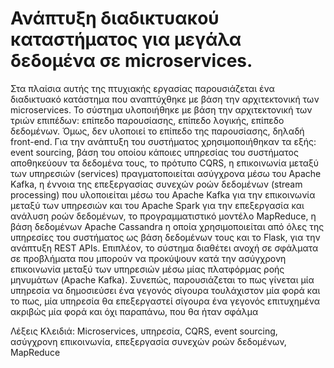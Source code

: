 # Ανάπτυξη διαδικτυακού καταστήματος για μεγάλα δεδομένα σε microservices.

Στα πλαίσια αυτής της πτυχιακής εργασίας παρουσιάζεται ένα διαδικτυακό κατάστημα που αναπτύχθηκε με βάση την αρχιτεκτονική των microservices. Το σύστημα υλοποιήθηκε με βάση την αρχιτεκτονική των τριών επιπέδων: επίπεδο παρουσίασης, επίπεδο λογικής, επίπεδο δεδομένων. Όμως, δεν υλοποιεί το επίπεδο της παρουσίασης, δηλαδή front-end. Για την ανάπτυξη του συστήματος χρησιμοποιήθηκαν τα εξής: event sourcing, βάση του οποίου κάποιες υπηρεσίας του συστήματος αποθηκεύουν τα δεδομένα τους, το πρότυπο CQRS, η επικοινωνία μεταξύ των υπηρεσιών (services) πραγματοποιείται ασύγχρονα μέσω του Apache Kafka, η έννοια της επεξεργασίας συνεχών ροών δεδομένων (stream processing) που υλοποιείται μέσω του Apache Kafka για την επικοινωνία μεταξύ των υπηρεσιών και του Apache Spark για την επεξεργασία και ανάλυση ροών δεδομένων, το προγραμματιστικό μοντέλο MapReduce, η βάση δεδομένων Apache Cassandra η οποία χρησιμοποιείται από όλες της υπηρεσίες του συστήματος ως βάση δεδομένων τους και το Flask, για την ανάπτυξη REST APIs. Επιπλέον, το σύστημα διαθέτει ανοχή σε σφάλματα σε προβλήματα που μπορούν να προκύψουν κατά την ασύγχρονη επικοινωνία μεταξύ των υπηρεσιών μέσω μίας πλατφόρμας ροής μηνυμάτων (Apache Kafka). Συνεπώς, παρουσιάζεται το πως γίνεται μία υπηρεσία να δημοσιεύσει ένα γεγονός σίγουρα τουλάχιστον μία φορά και το πως, μία υπηρεσία θα επεξεργαστεί σίγουρα ένα γεγονός επιτυχημένα ακριβώς μία φορά και όχι παραπάνω, που θα ήταν σφάλμα

Λέξεις Κλειδιά: Microservices, υπηρεσία, CQRS, event sourcing, ασύγχρονη επικοινωνία, επεξεργασία συνεχών ροών δεδομένων, MapReduce
